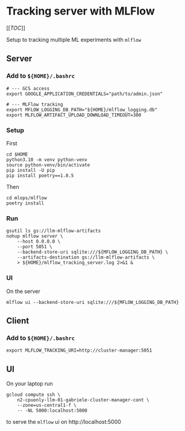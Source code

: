 # Tracking server with MLFlow
[[_TOC_]]

Setup to tracking multiple ML experiments with `mlflow`

## Server

### Add to `${HOME}/.bashrc`

```shell
# --- GCS access
export GOOGLE_APPLICATION_CREDENTIALS="path/to/admin.json"

# --- MLFlow tracking
export MFLOW_LOGGING_DB_PATH="${HOME}/mlflow_logging.db"
export MLFLOW_ARTIFACT_UPLOAD_DOWNLOAD_TIMEOUT=300
```

### Setup

First

```shell
cd $HOME
python3.10 -m venv python-venv
source python-venv/bin/activate
pip install -U pip
pip install poetry==1.8.5
```

Then

```shell
cd mlops/mlflow
poetry install
```

### Run

```shell
gsutil ls gs://llm-mlflow-artifacts
nohup mlflow server \
    --host 0.0.0.0 \
    --port 5051 \
    --backend-store-uri sqlite:///${MFLOW_LOGGING_DB_PATH} \
    --artifacts-destination gs://llm-mlflow-artifacts \
    > ${HOME}/mlflow_tracking_server.log 2>&1 &
```

### UI

On the server

```shell
mlflow ui --backend-store-uri sqlite:///${MFLOW_LOGGING_DB_PATH}
```

## Client

### Add to `${HOME}/.bashrc`

```shell
export MLFLOW_TRACKING_URI=http://cluster-manager:5051
```

## UI
On your laptop run

```shell
gcloud compute ssh \
    n2-cpuonly-llm-01-gabriele-cluster-manager-cont \
    --zone=us-central1-f \
    -- -NL 5000:localhost:5000
```

to serve the `mlflow` ui on http://localhost:5000